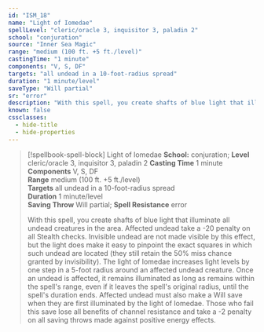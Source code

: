 ```yaml
---
id: "ISM_18"
name: "Light of Iomedae"
spellLevel: "cleric/oracle 3, inquisitor 3, paladin 2"
school: "conjuration"
source: "Inner Sea Magic"
range: "medium (100 ft. +5 ft./level)"
castingTime: "1 minute"
components: "V, S, DF"
targets: "all undead in a 10-foot-radius spread"
duration: "1 minute/level"
saveType: "Will partial"
sr: "error"
description: "With this spell, you create shafts of blue light that illuminate all undead creatures in the area. Affected undead take a -20 penalty on all Stealth checks. Invisible undead are not made visible by this effect, but the light does make it easy to pinpoint the exact squares in which such undead are located (they still retain the 50% miss chance granted by invisibility).  The light of Iomedae increases light levels by one step in a 5-foot radius around an affected undead creature. Once an undead is affected, it remains illuminated as long as remains within the spell's range, even if it leaves the spell's original radius, until the spell's duration ends.  Affected undead must also make a Will save when they are first illuminated by the light of Iomedae. Those who fail this save lose all benefits of channel resistance and take a -2 penalty on all saving throws made against positive energy effects."
known: false
cssclasses:
  - hide-title
  - hide-properties
---
```


> [!spellbook-spell-block] Light of Iomedae
> **School:** conjuration; **Level** cleric/oracle 3, inquisitor 3, paladin 2
> **Casting Time** 1 minute  
> **Components** V, S, DF  
> **Range** medium (100 ft. +5 ft./level)  
> **Targets** all undead in a 10-foot-radius spread  
> **Duration** 1 minute/level  
> **Saving Throw** Will partial; **Spell Resistance** error
> 
> With this spell, you create shafts of blue light that illuminate all undead creatures in the area. Affected undead take a -20 penalty on all Stealth checks. Invisible undead are not made visible by this effect, but the light does make it easy to pinpoint the exact squares in which such undead are located (they still retain the 50% miss chance granted by invisibility).  The light of Iomedae increases light levels by one step in a 5-foot radius around an affected undead creature. Once an undead is affected, it remains illuminated as long as remains within the spell's range, even if it leaves the spell's original radius, until the spell's duration ends.  Affected undead must also make a Will save when they are first illuminated by the light of Iomedae. Those who fail this save lose all benefits of channel resistance and take a -2 penalty on all saving throws made against positive energy effects.